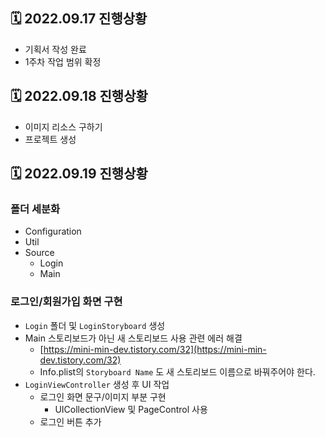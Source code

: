 ## 🗓 2022.09.17 진행상황

- 기획서 작성 완료
- 1주차 작업 범위 확정

## 🗓 2022.09.18 진행상황

- 이미지 리소스 구하기
- 프로젝트 생성

## 🗓 2022.09.19 진행상황

### 폴더 세분화

- Configuration
- Util
- Source
    - Login
    - Main

### 로그인/회원가입 화면 구현

- `Login` 폴더 및 `LoginStoryboard` 생성
- Main 스토리보드가 아닌 새 스토리보드 사용 관련 에러 해결
    - [https://mini-min-dev.tistory.com/32](https://mini-min-dev.tistory.com/32)
    - Info.plist의 `Storyboard Name` 도 새 스토리보드 이름으로 바꿔주어야 한다.
- `LoginViewController` 생성 후 UI 작업
    - 로그인 화면 문구/이미지 부분 구현
        - UICollectionView 및 PageControl 사용
    - 로그인 버튼 추가
